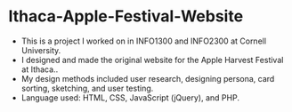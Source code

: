 # Ithaca-Apple-Festival-Website
- This is a project I worked on in INFO1300 and INFO2300 at Cornell University.
- I designed and made the original website for the Apple Harvest Festival at Ithaca..
- My design methods included user research, designing persona, card sorting, sketching, and user testing.
- Language used: HTML, CSS, JavaScript (jQuery), and PHP.
